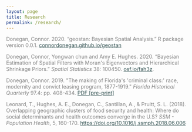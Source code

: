 ```yaml
---
layout: page
title: Research
permalink: /research/
---
```


<p style="color:Gray">Donegan, Connor. 2020. “geostan: Bayesian Spatial Analysis.” R package version 0.0.1. <a style="color:DarkSlateGray" href="{{ site.baseurl }}/geostan">connordonegan.github.io/geostan</a> </p>

<p style="color:Gray">Donegan, Connor, Yongwan chun and Amy E. Hughes. 2020. “Bayesian Estimation of Spatial Filters with Moran's Eigenvectors and Hierarchical Shrinkage Priors.” <em>Spatial Statistics</em> 38: 100450. <a style="color:DarkSlateGray" href="https://osf.io/fah3z">osf.io/fah3z</a>.</p>


<p style="color:Gray">Donegan, Connor. 2019. "The making of Florida's 'criminal class:' race, modernity and convict leasing program, 1877-1919." <em>Florida Historical Quarterly</em> 97.4: pp. 408-434. <a style="color:DarkSlateGray" href="https://osf.io/2wj7s" download>PDF [pre-print]</a></p>

<p style="color:Gray">Leonard, T., Hughes, A. E., Donegan, C., Santillan, A., &amp; Pruitt, S. L. (2018). Overlapping geographic clusters of food security and health: Where do social determinants and health outcomes converge in the U.S? <em>SSM - Population Health</em>, 5, 160-170. <a style="color:DarkSlateGray" href="https://doi.org/10.1016/j.ssmph.2018.06.006">https://doi.org/10.1016/j.ssmph.2018.06.006</a></p>


